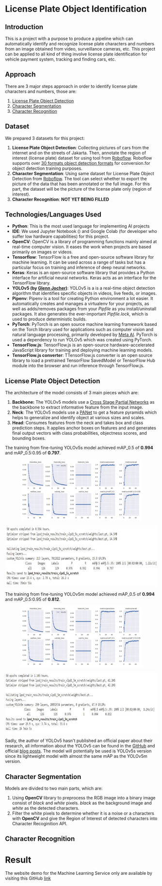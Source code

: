 # License Plate Object Identification

## Introduction
This is a project with a purpose to produce a pipeline which can automatically identify and recognize license plate characters and numbers from an image obtained from video, surveillance cameras, etc. This project can be applied to all kind of thing involve license plate identification for vehicle payment system, tracking and finding cars, etc.

## Approach
There are 3 major steps approach in order to identify license plate characters and numbers, those are:
1. [License Plate Object Detection](#license-plate-object-detection)
2. [Character Segmentation](#character-segmentation)
3. [Character Recognition](#character-recognition)

## Dataset
We prepared 3 datasets for this project:
1. **License Plate Object Detection**: Collecting pictures of cars from the internet and on the streets of Jakarta. Then, annotate the region of interest (license plate) dataset for using tool from [Roboflow](https://roboflow.com/). Roboflow supports over [30 formats object detection formats](https://roboflow.com/formats) for conversion.for object detection training purposes.
2. **Character Segmentation**: Using same dataset for License Plate Object Detection from [Roboflow](https://roboflow.com/). The tool can select whether to export the picture of the data that has been annotated or the full image. For this part, the dataset will be the picture of the license plate only (region of interest).
3. **Character Recognition**: **NOT YET BEING FILLED** 

## Technologies/Languages Used
- **Python**: This is the most used language for implementing AI projects
- **IDE**: We used Jupyter Notebook () and Google Colab (for developer who suffer  low hardware capabilities) for this project.
- **OpenCV**: OpenCV is a library of programming functions mainly aimed at real-time computer vision. It eases the work when projects are based primarily on images or videos.
- **Tensorflow**: TensorFlow is a free and open-source software library for machine learning. It can be used across a range of tasks but has a particular focus on training and inference of deep neural networks.
- **Keras**: Keras is an open-source software library that provides a Python interface for artificial neural networks. Keras acts as an interface for the TensorFlow library.
- **YOLOv5 (by [Glenn Jocher](https://www.linkedin.com/in/glenn-jocher/))**: YOLOv5 is a is a real-time object detection algorithm that identifies specific objects in videos, live feeds, or images.
- **Pipenv**: Pipenv is a tool for creating Python environment a lot easier. It automatically creates and manages a virtualenv for your projects, as well as adds/removes packages from your *Pipfile* as you install/uninstall packages. It also generates the ever-important *Pipfile.lock*, which is used to produce deterministic builds.
- **PyTorch**: PyTorch is an open source machine learning framework based on the Torch library used for applications such as computer vision and natural language processing, primarily developed by [Meta AI](https://ai.facebook.com/). PyTorch is used a dependency to run YOLOv5 which was created using PyTorch.
- **TensorFlow.js**: TensorFlow.js is an open-source hardware-accelerated JavaScript library for training and deploying machine learning models.
- **TensorFlow.js converter**: TTensorFlow.js converter is an open source library to load a pretrained TensorFlow SavedModel or TensorFlow Hub module into the browser and run inference through TensorFlow.js.

## License Plate Object Detection
The architecture of the model consists of 3 main pieces which are:
1.	**Backbone:** The YOLOv5 models use a [Cross Stage Partial Networks](https://arxiv.org/abs/1911.11929) as the backbone to extract informative feature from the input image. 
2.	**Neck**: The YOLOv5 models use a [PANet](https://arxiv.org/abs/1803.01534) to get a feature pyramids which helps to generalize and identify object at various sizes and scales.
3.	**Head**: Consumes features from the neck and takes box and class prediction steps. It applies anchor boxes on features and and generates final output vectors with class probabilities, objectness scores, and bounding boxes.

The training from fine-tuning YOLOv5s model achieved  mAP_0.5 of **0.994** and mAP_0.5:0.95 of **0.797**.
<p align="center">
    <img src="license-plate-object-detection/images/train_vlpd1_5s_scratch_metrics.png" alt="Training Result YOLOv5s" height="200">
</p>
<p align="center">
    <img src="license-plate-object-detection/images/train_result_yolov5s_scratch.jpg" alt="Training Result YOLOv5s" height="200">
</p>

The training from fine-tuning YOLOv5m model achieved  mAP_0.5 of **0.994** and mAP_0.5:0.95 of **0.812**.
<p align="center">
    <img src="license-plate-object-detection/images/train_vlpd1_5m_scratch_metrics.png" alt="Training Result YOLOv5s" height="200">
</p>
<p align="center">
    <img src="license-plate-object-detection/images/train_result_yolov5m_scratch.jpg" alt="Training Result YOLOv5m" height="200">
</p>

Sadly, the author of YOLOv5 hasn't published an official paper about their research, all information about the YOLOv5 can be found in the [GitHub](https://github.com/ultralytics/yolov5) and official [blog posts](https://ultralytics.com/blog). The model will potentially be used is YOLOv5s version since its lightweight model with almost the same mAP as the YOLOv5m version.

## Character Segmentation
Models are divided to two main parts, which are:
1. Using **OpenCV** library to preprocess the RGB image into a binary image consist of *black* and *white* pixels. *black* as the background image and *white* as the detected characters. 
2. Filter the white pixels to determine whether it is a noise or a characters with **OpenCV** and give the Region of Interest of detected characters into Character Recoginition API. 

## Character Recognition

# Result
The website demo for the Machine Learning Service only are available by visiting this GitHub [link](https://github.com/marcellinus-witarsah/VePay-Go-ML-Demo)
